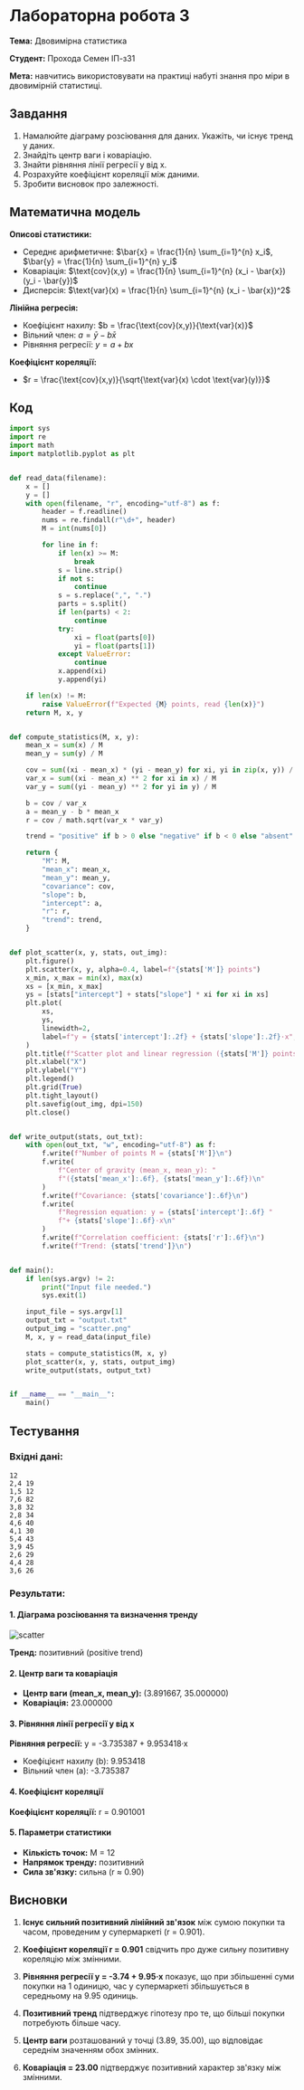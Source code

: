 # Лабораторна робота 3

**Тема:** Двовимірна статистика

**Студент:** Прохода Семен ІП-з31

**Мета:** навчитись використовувати на практиці набуті знання про міри в двовимірній статистиці.

## Завдання

1. Намалюйте діаграму розсіювання для даних. Укажіть, чи існує тренд у даних.
2. Знайдіть центр ваги і коваріацію.
3. Знайти рівняння лінії регресії y від x.
4. Розрахуйте коефіцієнт кореляції між даними.
5. Зробити висновок про залежності.

## Математична модель

**Описові статистики:**

- Середнє арифметичне: $\bar{x} = \frac{1}{n} \sum_{i=1}^{n} x_i$, $\bar{y} = \frac{1}{n} \sum_{i=1}^{n} y_i$
- Коваріація: $\text{cov}(x,y) = \frac{1}{n} \sum_{i=1}^{n} (x_i - \bar{x})(y_i - \bar{y})$
- Дисперсія: $\text{var}(x) = \frac{1}{n} \sum_{i=1}^{n} (x_i - \bar{x})^2$

**Лінійна регресія:**

- Коефіцієнт нахилу: $b = \frac{\text{cov}(x,y)}{\text{var}(x)}$
- Вільний член: $a = \bar{y} - b\bar{x}$
- Рівняння регресії: $y = a + bx$

**Коефіцієнт кореляції:**

- $r = \frac{\text{cov}(x,y)}{\sqrt{\text{var}(x) \cdot \text{var}(y)}}$

## Код

```python
import sys
import re
import math
import matplotlib.pyplot as plt


def read_data(filename):
    x = []
    y = []
    with open(filename, "r", encoding="utf-8") as f:
        header = f.readline()
        nums = re.findall(r"\d+", header)
        M = int(nums[0])

        for line in f:
            if len(x) >= M:
                break
            s = line.strip()
            if not s:
                continue
            s = s.replace(",", ".")
            parts = s.split()
            if len(parts) < 2:
                continue
            try:
                xi = float(parts[0])
                yi = float(parts[1])
            except ValueError:
                continue
            x.append(xi)
            y.append(yi)

    if len(x) != M:
        raise ValueError(f"Expected {M} points, read {len(x)}")
    return M, x, y


def compute_statistics(M, x, y):
    mean_x = sum(x) / M
    mean_y = sum(y) / M

    cov = sum((xi - mean_x) * (yi - mean_y) for xi, yi in zip(x, y)) / M
    var_x = sum((xi - mean_x) ** 2 for xi in x) / M
    var_y = sum((yi - mean_y) ** 2 for yi in y) / M

    b = cov / var_x
    a = mean_y - b * mean_x
    r = cov / math.sqrt(var_x * var_y)

    trend = "positive" if b > 0 else "negative" if b < 0 else "absent"

    return {
        "M": M,
        "mean_x": mean_x,
        "mean_y": mean_y,
        "covariance": cov,
        "slope": b,
        "intercept": a,
        "r": r,
        "trend": trend,
    }


def plot_scatter(x, y, stats, out_img):
    plt.figure()
    plt.scatter(x, y, alpha=0.4, label=f"{stats['M']} points")
    x_min, x_max = min(x), max(x)
    xs = [x_min, x_max]
    ys = [stats["intercept"] + stats["slope"] * xi for xi in xs]
    plt.plot(
        xs,
        ys,
        linewidth=2,
        label=f"y = {stats['intercept']:.2f} + {stats['slope']:.2f}·x",
    )
    plt.title(f"Scatter plot and linear regression ({stats['M']} points)")
    plt.xlabel("X")
    plt.ylabel("Y")
    plt.legend()
    plt.grid(True)
    plt.tight_layout()
    plt.savefig(out_img, dpi=150)
    plt.close()


def write_output(stats, out_txt):
    with open(out_txt, "w", encoding="utf-8") as f:
        f.write(f"Number of points M = {stats['M']}\n")
        f.write(
            f"Center of gravity (mean_x, mean_y): "
            f"({stats['mean_x']:.6f}, {stats['mean_y']:.6f})\n"
        )
        f.write(f"Covariance: {stats['covariance']:.6f}\n")
        f.write(
            f"Regression equation: y = {stats['intercept']:.6f} "
            f"+ {stats['slope']:.6f}·x\n"
        )
        f.write(f"Correlation coefficient: {stats['r']:.6f}\n")
        f.write(f"Trend: {stats['trend']}\n")


def main():
    if len(sys.argv) != 2:
        print("Input file needed.")
        sys.exit(1)

    input_file = sys.argv[1]
    output_txt = "output.txt"
    output_img = "scatter.png"
    M, x, y = read_data(input_file)

    stats = compute_statistics(M, x, y)
    plot_scatter(x, y, stats, output_img)
    write_output(stats, output_txt)


if __name__ == "__main__":
    main()
```

## Тестування

### Вхідні дані:

```
12
2,4	19
1,5	12
7,6	82
3,8	32
2,8	34
4,6	40
4,1	30
5,4	43
3,9	45
2,6	29
4,4	28
3,6	26
```

### Результати:

#### 1. Діаграма розсіювання та визначення тренду

![scatter](./scatter.png)

**Тренд:** позитивний (positive trend)

#### 2. Центр ваги та коваріація

- **Центр ваги (mean_x, mean_y):** (3.891667, 35.000000)
- **Коваріація:** 23.000000

#### 3. Рівняння лінії регресії y від x

**Рівняння регресії:** y = -3.735387 + 9.953418·x

- Коефіцієнт нахилу (b): 9.953418
- Вільний член (a): -3.735387

#### 4. Коефіцієнт кореляції

**Коефіцієнт кореляції:** r = 0.901001

#### 5. Параметри статистики

- **Кількість точок:** M = 12
- **Напрямок тренду:** позитивний
- **Сила зв'язку:** сильна (r ≈ 0.90)

## Висновки

1. **Існує сильний позитивний лінійний зв'язок** між сумою покупки та часом, проведеним у супермаркеті (r = 0.901).

2. **Коефіцієнт кореляції r = 0.901** свідчить про дуже сильну позитивну кореляцію між змінними.

3. **Рівняння регресії y = -3.74 + 9.95·x** показує, що при збільшенні суми покупки на 1 одиницю, час у супермаркеті збільшується в середньому на 9.95 одиниць.

4. **Позитивний тренд** підтверджує гіпотезу про те, що більші покупки потребують більше часу.

5. **Центр ваги** розташований у точці (3.89, 35.00), що відповідає середнім значенням обох змінних.

6. **Коваріація = 23.00** підтверджує позитивний характер зв'язку між змінними.
